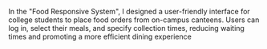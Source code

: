 In the "Food Responsive System", I designed a user-friendly interface for college students to place food orders from on-campus canteens.
Users can log in, select their meals, and specify collection times, reducing waiting times and promoting a more efficient dining experience
